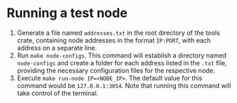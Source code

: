 # Running a test node

1. Generate a file named `addresses.txt` in the root directory of the tools crate, containing node addresses in the format `IP:PORT`, with each address on a separate line.
2. Run `make node-configs`. This command will establish a directory named `node-configs` and create a folder for each address listed in the `.txt` file, providing the necessary configuration files for the respective node.
3. Execute `make run-node IP=<NODE_IP>`. The default value for this command would be `127.0.0.1:3054`. Note that running this command will take control of the terminal.
